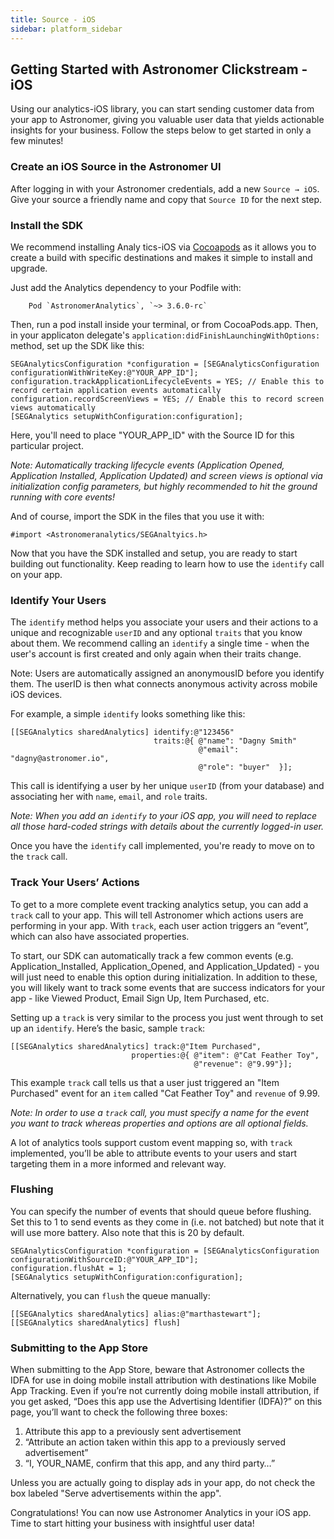 ```yaml
---
title: Source - iOS
sidebar: platform_sidebar
---
```


## Getting Started with Astronomer Clickstream - iOS

Using our analytics-iOS library, you can start sending customer data from your app to Astronomer, giving you valuable user data that yields actionable insights for your business. Follow the steps below to get started in only a few minutes!

### Create an iOS Source in the Astronomer UI

After logging in with your Astronomer credentials, add a new `Source → iOS`. Give your source a friendly name and copy that `Source ID` for the next step.

### Install the SDK
We recommend installing Analy
tics-iOS via [Cocoapods](https://cocoapods.org/) as it allows you to create a build with specific destinations and makes it simple to install and upgrade.

Just add the Analytics dependency to your Podfile with:

```
	Pod `AstronomerAnalytics`, `~> 3.6.0-rc`
```

Then, run a pod install inside your terminal, or from CocoaPods.app. Then, in your applicaton delegate's `application:didFinishLaunchingWithOptions:` method, set up the SDK like this:

```
SEGAnalyticsConfiguration *configuration = [SEGAnalyticsConfiguration configurationWithWriteKey:@"YOUR_APP_ID"];
configuration.trackApplicationLifecycleEvents = YES; // Enable this to record certain application events automatically
configuration.recordScreenViews = YES; // Enable this to record screen views automatically
[SEGAnalytics setupWithConfiguration:configuration];
```

Here, you'll need to place "YOUR_APP_ID" with the Source ID for this particular project.

*Note: Automatically tracking lifecycle events (Application Opened, Application Installed, Application Updated) and screen views is optional via initialization config parameters, but highly recommended to hit the ground running with core events!*

And of course, import the SDK in the files that you use it with:
```
#import <Astronomeranalytics/SEGAnaltyics.h>
```

Now that you have the SDK installed and setup, you are ready to start building out functionality. Keep reading to learn how to use the `identify` call on your app.

### Identify Your Users

The `identify` method helps you associate your users and their actions to a unique and recognizable `userID` and any optional `traits` that you know about them. We recommend calling an `identify` a single time - when the user's account is first created and only again when their traits change.

Note: Users are automatically assigned an anonymousID before you identify them. The userID is then what connects anonymous activity across mobile iOS devices.

For example, a simple `identify` looks something like this:
```
[[SEGAnalytics sharedAnalytics] identify:@"123456"
                                traits:@{ @"name": "Dagny Smith"
                                          @"email": "dagny@astronomer.io",
                                          @"role": "buyer"  }];
```

This call is identifying a user by her unique `userID` (from your database) and associating her with `name`, `email`, and `role` traits.

*Note: When you add an `identify` to your iOS app, you will need to replace all those hard-coded strings with details about the currently logged-in user.*

Once you have the `identify` call implemented, you're ready to move on to the `track` call.

### Track Your Users’ Actions

To get to a more complete event tracking analytics setup, you can add a `track` call to your app. This will tell Astronomer which actions users are performing in your app. With `track`, each user action triggers an “event”, which can also have associated properties.

To start, our SDK can automatically track a few common events (e.g. Application_Installed, Application_Opened, and Application_Updated) - you will just need to enable this option during initialization. In addition to these, you will likely want to track some events that are success indicators for your app - like Viewed Product, Email Sign Up, Item Purchased, etc.

Setting up a `track` is very similar to the process you just went through to set up an `identify`. Here’s the basic, sample `track`:
```
[[SEGAnalytics sharedAnalytics] track:@"Item Purchased",
                           properties:@{ @"item": @"Cat Feather Toy",
                                         @"revenue": @"9.99"}];
```

This example `track` call tells us that a user just triggered an "Item Purchased" event for an `item` called "Cat Feather Toy" and `revenue` of 9.99.

*Note: In order to use a `track` call, you must specify a name for the event you want to track whereas properties and options are all optional fields.*

A lot of analytics tools support custom event mapping so, with `track` implemented, you’ll be able to attribute events to your users and start targeting them in a more informed and relevant way.

### Flushing

You can specify the number of events that should queue before flushing. Set this to 1 to send events as they come in (i.e. not batched) but note that it will use more battery. Also note that this is 20 by default.
```
SEGAnalyticsConfiguration *configuration = [SEGAnalyticsConfiguration configurationWithSourceID:@"YOUR_APP_ID"];
configuration.flushAt = 1;
[SEGAnalytics setupWithConfiguration:configuration];
```

Alternatively, you can `flush` the queue manually:
```
[[SEGAnalytics sharedAnalytics] alias:@"marthastewart"];
[[SEGAnalytics sharedAnalytics] flush]
```

### Submitting to the App Store

When submitting to the App Store, beware that Astronomer collects the IDFA for use in doing mobile install attribution with destinations like Mobile App Tracking. Even if you’re not currently doing mobile install attribution, if you get asked, “Does this app use the Advertising Identifier (IDFA)?” on this page, you’ll want to check the following three boxes:
  1. Attribute this app to a previously sent advertisement
  2. “Attribute an action taken within this app to a previously served advertisement”
  3. “I, YOUR_NAME, confirm that this app, and any third party…”

Unless you are actually going to display ads in your app, do not check the box labeled "Serve advertisements within the app".

Congratulations! You can now use Astronomer Analytics in your iOS app. Time to start hitting your business with insightful user data!
